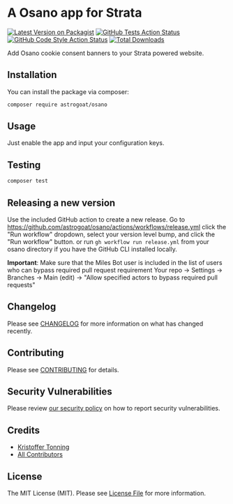 # A Osano app for Strata

[![Latest Version on Packagist](https://img.shields.io/packagist/v/astrogoat/osano.svg?style=flat-square)](https://packagist.org/packages/astrogoat/osano)
[![GitHub Tests Action Status](https://img.shields.io/github/workflow/status/astrogoat/osano/run-tests?label=tests)](https://github.com/astrogoat/osano/actions?query=workflow%3Arun-tests+branch%3Amain)
[![GitHub Code Style Action Status](https://img.shields.io/github/workflow/status/astrogoat/osano/Check%20&%20fix%20styling?label=code%20style)](https://github.com/astrogoat/osano/actions?query=workflow%3A"Check+%26+fix+styling"+branch%3Amain)
[![Total Downloads](https://img.shields.io/packagist/dt/astrogoat/osano.svg?style=flat-square)](https://packagist.org/packages/astrogoat/osano)

Add Osano cookie consent banners to your Strata powered website.

## Installation

You can install the package via composer:

```bash
composer require astrogoat/osano
```

## Usage

Just enable the app and input your configuration keys.

## Testing

```bash
composer test
```

## Releasing a new version

Use the included GitHub action to create a new release.
Go to https://github.com/astrogoat/osano/actions/workflows/release.yml click the "Run workflow" dropdown, select your version level bump, and click the "Run workflow" button.
or run `gh workflow run release.yml` from your osano directory if you have the GitHub CLI installed locally.

**Important**: Make sure that the Miles Bot user is included in the list of users who can bypass required pull request requirement
Your repo -> Settings -> Branches -> Main (edit) -> "Allow specified actors to bypass required pull requests"


## Changelog

Please see [CHANGELOG](CHANGELOG.md) for more information on what has changed recently.


## Contributing

Please see [CONTRIBUTING](.github/CONTRIBUTING.md) for details.


## Security Vulnerabilities

Please review [our security policy](../../security/policy) on how to report security vulnerabilities.


## Credits

- [Kristoffer Tonning](https://github.com/tonning)
- [All Contributors](../../contributors)

## License

The MIT License (MIT). Please see [License File](LICENSE.md) for more information.
